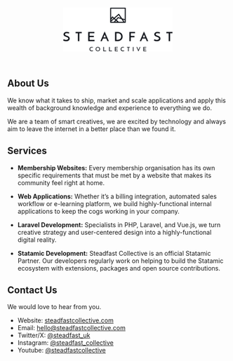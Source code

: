 <p align="center">
<picture>
    <source srcset="./assets/logo-light.png" media="(prefers-color-scheme: dark)">
    <img align="center" width="250" height="100" src="./assets/logo-dark.png">
</picture>
</p>
<br>

## About Us

We know what it takes to ship, market and scale applications and apply this wealth of background knowledge and experience to everything we do. 

We are a team of smart creatives, we are excited by technology and always aim to leave the internet in a better place than we found it.

## Services

- **Membership Websites:** Every membership organisation has its own specific requirements that must be met by a website that makes its community feel right at home.

- **Web Applications:** Whether it’s a billing integration, automated sales workflow or e-learning platform, we build highly-functional internal applications to keep the cogs working in your company.

- **Laravel Development:** Specialists in PHP, Laravel, and Vue.js, we turn creative strategy and user-centered design into a highly-functional digital reality.

- **Statamic Development:** Steadfast Collective is an official Statamic Partner. Our developers regularly work on helping to build the Statamic ecosystem with extensions, packages and open source contributions.

## Contact Us

We would love to hear from you.

- Website: [steadfastcollective.com](https://steadfastcollective.com)
- Email: hello@steadfastcollective.com
- Twitter/X: [@steadfast_uk](https://twitter.com/steadfast_uk)
- Instagram: [@steadfast_collective](https://www.instagram.com/steadfast_collective/)
- Youtube: [@steadfastcollective](https://www.youtube.com/@steadfastcollective)
  